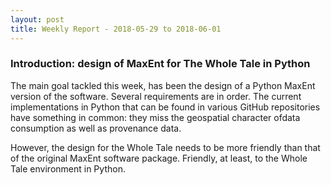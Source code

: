 ```yaml
---
layout: post
title: Weekly Report - 2018-05-29 to 2018-06-01
---
```


### Introduction: design of MaxEnt for The Whole Tale in Python

The main goal tackled this week, has been the design of a Python MaxEnt version of the software. Several requirements are in order. The current implementations in Python that can be found in various GitHub repositories have something in common: they miss the geospatial character ofdata consumption as well as provenance data.

However, the design for the Whole Tale needs to be more friendly than that of the original MaxEnt software package. Friendly, at least, to the Whole Tale environment in Python.


